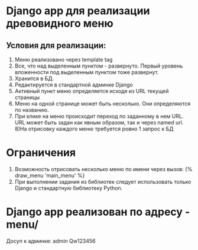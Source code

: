 # Django app для реализации древовидного меню
## Условия для реализации:
1) Меню реализовано через template tag
2) Все, что над выделенным пунктом - развернуто. Первый уровень вложенности под выделенным пунктом тоже развернут.
3) Хранится в БД.
4) Редактируется в стандартной админке Django
5) Активный пункт меню определяется исходя из URL текущей страницы
6) Меню на одной странице может быть несколько. Они определяются по названию.
7) При клике на меню происходит переход по заданному в нем URL. URL может быть задан как явным образом, так и через named url.
8)На отрисовку каждого меню требуется ровно 1 запрос к БД
# Ограничения
1) Возможность отрисовать несколько меню по имени через вызов:
 {% draw_menu 'main_menu' %}
2) При выполнении задания из библиотек следует использовать только Django и стандартную библиотеку Python.
# Django app реализован по адресу - menu/

Досуп к админке:
admin
Qw123456